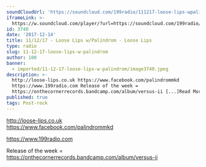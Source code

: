 ```yaml
---
soundCloudUrl: 'https://soundcloud.com/199radio/111217-loose-lips-wpalindrom'
iframeLink: >-
  https://w.soundcloud.com/player/?url=https://soundcloud.com/199radio/111217-loose-lips-wpalindrom&color=00aabb&auto_play=false&hide_related=false&show_comments=true&show_user=true&show_reposts=false
id: 3740
date: '2017-12-14'
title: 11/12/17 - Loose Lips w/Palindrom - Loose Lips
type: radio
slug: 11-12-17-loose-lips-w-palindrom
author: 100
banner:
  - imported/11-12-17-loose-lips-w-palindrom/image3740.jpeg
description: >-
  http://loose-lips.co.uk https://www.facebook.com/palindrommkd
  https://www.199radio.com Release of the week =
  https://onthecornerrecords.bandcamp.com/album/versus-ii [...]Read More...
published: true
tags: Post-rock
---
```

http://loose-lips.co.uk  
https://www.facebook.com/palindrommkd

https://www.199radio.com

Release of the week = https://onthecornerrecords.bandcamp.com/album/versus-ii